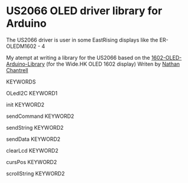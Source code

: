 US2066 OLED driver library for Arduino
=========================
The US2066 driver is user in some EastRising displays like the ER-OLEDM1602 - 4

My atempt at writing a library for the US2066 based on the [1602-OLED-Arduino-Library](https://github.com/gadjet/1602-OLED-Arduino-Library) (for the Wide.HK OLED 1602 display) Writen by [Nathan Chantrell](http://nathan.chantrell.net)









KEYWORDS

OLedI2C		    KEYWORD1

init		      KEYWORD2

sendCommand	  KEYWORD2

sendString	  KEYWORD2

sendData	    KEYWORD2

clearLcd	    KEYWORD2

cursPos		    KEYWORD2

scrollString	KEYWORD2 

